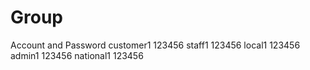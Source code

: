 # Group

Account and Password
customer1 123456
staff1 123456
local1 123456
admin1 123456
national1 123456
